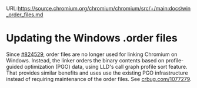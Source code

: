 URL:https://source.chromium.org/chromium/chromium/src/+/main:docs\win_order_files.md
# Updating the Windows .order files

Since [#824529](https://crrev.com/824529), order files are no longer used for
linking Chromium on Windows. Instead, the linker orders the binary contents
based on profile-guided optimization (PGO) data, using LLD's call graph profile
sort feature. That provides similar benefits and uses use the existing PGO
infrastructure instead of requiring maintenance of the order files. See
[crbug.com/1077279](https://crbug.com/1077279).
